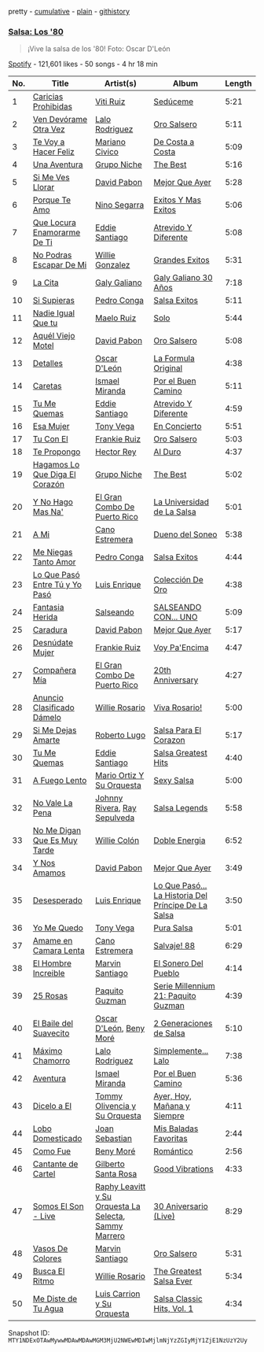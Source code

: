 pretty - [cumulative](/playlists/cumulative/37i9dQZF1DX49mfoIGumhI.md) - [plain](/playlists/plain/37i9dQZF1DX49mfoIGumhI) - [githistory](https://github.githistory.xyz/mackorone/spotify-playlist-archive/blob/main/playlists/plain/37i9dQZF1DX49mfoIGumhI)

### [Salsa: Los '80](https://open.spotify.com/playlist/37i9dQZF1DX49mfoIGumhI)

> ¡Vive la salsa de los '80! Foto: Oscar D'León

[Spotify](https://open.spotify.com/user/spotify) - 121,601 likes - 50 songs - 4 hr 18 min

| No. | Title | Artist(s) | Album | Length |
|---|---|---|---|---|
| 1 | [Caricias Prohibidas](https://open.spotify.com/track/6ygcsyNINY8tSvzKzHiKkJ) | [Viti Ruiz](https://open.spotify.com/artist/3HpdzWUn8T827FFvfJhioT) | [Sedúceme](https://open.spotify.com/album/3R7986xkYKoYwxc1dRiZxy) | 5:21 |
| 2 | [Ven Devórame Otra Vez](https://open.spotify.com/track/2HbmLkHkkI15eES8kpWRuI) | [Lalo Rodriguez](https://open.spotify.com/artist/5LmwELEKyxDFxrbZzR8K4U) | [Oro Salsero](https://open.spotify.com/album/21W5Yp75UyOaWI2QALA7PS) | 5:11 |
| 3 | [Te Voy a Hacer Feliz](https://open.spotify.com/track/4jBkRRscUmbKtUbngf2WQf) | [Mariano Civico](https://open.spotify.com/artist/3u6R4DMXSDavQmQBzFPM3q) | [De Costa a Costa](https://open.spotify.com/album/2nOvkgvFGscNv3cqa2GNaN) | 5:09 |
| 4 | [Una Aventura](https://open.spotify.com/track/26ucR33snMkRD6JExhoD6I) | [Grupo Niche](https://open.spotify.com/artist/1zng9JZpblpk48IPceRWs8) | [The Best](https://open.spotify.com/album/1b2HgTcfv1ocO7J83D1eIm) | 5:16 |
| 5 | [Si Me Ves Llorar](https://open.spotify.com/track/0vMywJjFDTF7fhUxTBD3a3) | [David Pabon](https://open.spotify.com/artist/3L3YHYkS8b2vgAbnqBTXrE) | [Mejor Que Ayer](https://open.spotify.com/album/1GtGW64AKrjOsAOrHO30uW) | 5:28 |
| 6 | [Porque Te Amo](https://open.spotify.com/track/0DrNa6Ol75djsKlw67TABQ) | [Nino Segarra](https://open.spotify.com/artist/7titF03HCJwxZeJ98nMWbK) | [Exitos Y Mas Exitos](https://open.spotify.com/album/0ZiO84WuLFyD21W4lq62LO) | 5:06 |
| 7 | [Que Locura Enamorarme De Ti](https://open.spotify.com/track/1TMxv8sfUhU55AC6Ul1PU5) | [Eddie Santiago](https://open.spotify.com/artist/5Wg6XnPTp0xXxFCjywwR9I) | [Atrevido Y Diferente](https://open.spotify.com/album/0qFXgEQ4pj1i6VQ80AMqTG) | 5:08 |
| 8 | [No Podras Escapar De Mi](https://open.spotify.com/track/0lacKf3kZXbQ1F17QvurMs) | [Willie Gonzalez](https://open.spotify.com/artist/2EIZodXJHserIu4pGNfD3Z) | [Grandes Exitos](https://open.spotify.com/album/2FakrUxHjeJKeY0QxX4MGo) | 5:31 |
| 9 | [La Cita](https://open.spotify.com/track/1Wzt0dNLjAqN3OzGwWeGH5) | [Galy Galiano](https://open.spotify.com/artist/2OSKh2JIKMr66DxByxhwzT) | [Galy Galiano 30 Años](https://open.spotify.com/album/07fXyhm97NonPri4FLOqyy) | 7:18 |
| 10 | [Si Supieras](https://open.spotify.com/track/6JUOHyIgRFhZumikb2u1uA) | [Pedro Conga](https://open.spotify.com/artist/5AvuagpXeJtpvaq7OtBG1y) | [Salsa Exitos](https://open.spotify.com/album/7d6NQ9TSwDphlr9UExZMUW) | 5:11 |
| 11 | [Nadie Igual Que tu](https://open.spotify.com/track/1E04xyii2FtGyCiAWgbm9k) | [Maelo Ruiz](https://open.spotify.com/artist/3HyrDGPLI0c9Rd8luuO0zw) | [Solo](https://open.spotify.com/album/5eT06qIRKZhsrONksaiZrP) | 5:44 |
| 12 | [Aquél Viejo Motel](https://open.spotify.com/track/286NP8kXWzx2uHb5tr7TGv) | [David Pabon](https://open.spotify.com/artist/3L3YHYkS8b2vgAbnqBTXrE) | [Oro Salsero](https://open.spotify.com/album/45jRKB7cqJYwk7vHyYgveo) | 5:08 |
| 13 | [Detalles](https://open.spotify.com/track/4SFp4XMwAOCpUK9Vs4UmiH) | [Oscar D'León](https://open.spotify.com/artist/1c84wItoiAe1pEbpJMqUmQ) | [La Formula Original](https://open.spotify.com/album/2e7NbcGhCxwRthob6t21Zf) | 4:38 |
| 14 | [Caretas](https://open.spotify.com/track/6CJAk19Xw9rXoUy1Egshpe) | [Ismael Miranda](https://open.spotify.com/artist/5S3BxZrK4hYN3fwsw8oumq) | [Por el Buen Camino](https://open.spotify.com/album/1fwcGFkXIXDmd3CJ1w5KM3) | 5:11 |
| 15 | [Tu Me Quemas](https://open.spotify.com/track/2EgTgfFKOvCpV3ACbJlDrl) | [Eddie Santiago](https://open.spotify.com/artist/5Wg6XnPTp0xXxFCjywwR9I) | [Atrevido Y Diferente](https://open.spotify.com/album/0qFXgEQ4pj1i6VQ80AMqTG) | 4:59 |
| 16 | [Esa Mujer](https://open.spotify.com/track/2GBTcQdwU4pEEreRvAQkqI) | [Tony Vega](https://open.spotify.com/artist/3Yg61bt7pZYX1bbMXEj8oY) | [En Concierto](https://open.spotify.com/album/3zA2XZrvoW8Yatqlbv2Orf) | 5:51 |
| 17 | [Tu Con El](https://open.spotify.com/track/6jCo1ni2ikRL8DWuegc92I) | [Frankie Ruiz](https://open.spotify.com/artist/4dLvccxeQIM5u80Ri0u9OV) | [Oro Salsero](https://open.spotify.com/album/3f7xnh39CMDvC6TVQf9oNU) | 5:03 |
| 18 | [Te Propongo](https://open.spotify.com/track/2WLNCSzgMtdXyHcdPNK8UQ) | [Hector Rey](https://open.spotify.com/artist/3IfYZNt3tOmvN7HA3iNbGv) | [Al Duro](https://open.spotify.com/album/7kB5Db63xnbxos7xL5kW5U) | 4:37 |
| 19 | [Hagamos Lo Que Diga El Corazón](https://open.spotify.com/track/5NR1LYf16E6K5t5AeSYP8P) | [Grupo Niche](https://open.spotify.com/artist/1zng9JZpblpk48IPceRWs8) | [The Best](https://open.spotify.com/album/1b2HgTcfv1ocO7J83D1eIm) | 5:02 |
| 20 | [Y No Hago Mas Na'](https://open.spotify.com/track/4fHYtAHpAmsFDq7kTLzgh5) | [El Gran Combo De Puerto Rico](https://open.spotify.com/artist/6nnspeopmJAG07xOxHmqTu) | [La Universidad de La Salsa](https://open.spotify.com/album/4DsJh2ZUJMbAIZ3tdpI6Zf) | 5:01 |
| 21 | [A Mi](https://open.spotify.com/track/3y3A0PQZqg6RiWMHRgqvFU) | [Cano Estremera](https://open.spotify.com/artist/77k3aRCnbGEVb44ZS8qsVZ) | [Dueno del Soneo](https://open.spotify.com/album/2oiwyNGudQGaFxgMvKlFVq) | 5:38 |
| 22 | [Me Niegas Tanto Amor](https://open.spotify.com/track/5rZ4XYvFC48L2fw2rUNc3o) | [Pedro Conga](https://open.spotify.com/artist/5AvuagpXeJtpvaq7OtBG1y) | [Salsa Exitos](https://open.spotify.com/album/7d6NQ9TSwDphlr9UExZMUW) | 4:44 |
| 23 | [Lo Que Pasó Entre Tú y Yo Pasó](https://open.spotify.com/track/1zTQ3j6jP0pMHQzCLLzBeF) | [Luis Enrique](https://open.spotify.com/artist/2mUI4K6csTQd3jieswcmiI) | [Colección De Oro](https://open.spotify.com/album/10ylTveyo286PAtFn5gXVo) | 4:38 |
| 24 | [Fantasia Herida](https://open.spotify.com/track/64IXm03vNARlDsFdT1H6R2) | [Salseando](https://open.spotify.com/artist/2GV8emlDQZ9U3xbDPsGsv0) | [SALSEANDO CON..\. UNO](https://open.spotify.com/album/3bPX120qXpWjTiBhLE5VP6) | 5:09 |
| 25 | [Caradura](https://open.spotify.com/track/1ngWLwko1GnliVV9kHj4CC) | [David Pabon](https://open.spotify.com/artist/3L3YHYkS8b2vgAbnqBTXrE) | [Mejor Que Ayer](https://open.spotify.com/album/1GtGW64AKrjOsAOrHO30uW) | 5:17 |
| 26 | [Desnúdate Mujer](https://open.spotify.com/track/65nL3OLuHHfEYxKkHMQ1fL) | [Frankie Ruiz](https://open.spotify.com/artist/4dLvccxeQIM5u80Ri0u9OV) | [Voy Pa'Encima](https://open.spotify.com/album/6EMYCH8HyTiX5KSav7RTML) | 4:47 |
| 27 | [Compañera Mía](https://open.spotify.com/track/6ufaXug2WpXBvS5qirBCkV) | [El Gran Combo De Puerto Rico](https://open.spotify.com/artist/6nnspeopmJAG07xOxHmqTu) | [20th Anniversary](https://open.spotify.com/album/3pYgBhT551TztQNYbXqB26) | 4:27 |
| 28 | [Anuncio Clasificado Dámelo](https://open.spotify.com/track/0l8cFIENiNtgPThxSdyMiP) | [Willie Rosario](https://open.spotify.com/artist/24qSVomYxpfAFwzBnKCc8J) | [Viva Rosario!](https://open.spotify.com/album/2mQQtrwymV5FWe4J3krkds) | 5:00 |
| 29 | [Si Me Dejas Amarte](https://open.spotify.com/track/0UoTsS0knLmMyjz06QLtao) | [Roberto Lugo](https://open.spotify.com/artist/07ORe1OIPJ0bjk4Fs9nQEK) | [Salsa Para El Corazon](https://open.spotify.com/album/4LlVpDEBv09t9imCZj0J2Z) | 5:17 |
| 30 | [Tu Me Quemas](https://open.spotify.com/track/52V2RLfvgeXmbzXSk9blQU) | [Eddie Santiago](https://open.spotify.com/artist/5Wg6XnPTp0xXxFCjywwR9I) | [Salsa Greatest Hits](https://open.spotify.com/album/5cLsHBFKN5olOn3mQg7WU6) | 4:40 |
| 31 | [A Fuego Lento](https://open.spotify.com/track/1Srn5mpWz7eS0rdy0EtHxJ) | [Mario Ortiz Y Su Orquesta](https://open.spotify.com/artist/2PdbGJ20Zy4ZxWMpRJarfO) | [Sexy Salsa](https://open.spotify.com/album/5ggthPsE5zY3Jtv0ti5rdv) | 5:00 |
| 32 | [No Vale La Pena](https://open.spotify.com/track/1uqmUXgzSFlIf3ZzoSeWN7) | [Johnny Rivera](https://open.spotify.com/artist/3YUhNvMNTyZ65USgOFlq1p), [Ray Sepulveda](https://open.spotify.com/artist/7FszsCzE5zryW0pO8Bc5f7) | [Salsa Legends](https://open.spotify.com/album/2QuOloo4ttkd4SxYzgu5nT) | 5:58 |
| 33 | [No Me Digan Que Es Muy Tarde](https://open.spotify.com/track/6nU1XxKL8SfwDARIwkPRh1) | [Willie Colón](https://open.spotify.com/artist/7x5Slu7yTE5icZjNsc3OzW) | [Doble Energia](https://open.spotify.com/album/4wymvQk503zjH5BmANgCKO) | 6:52 |
| 34 | [Y Nos Amamos](https://open.spotify.com/track/0vAA0c6zf8pCWgmIj4Oggx) | [David Pabon](https://open.spotify.com/artist/3L3YHYkS8b2vgAbnqBTXrE) | [Mejor Que Ayer](https://open.spotify.com/album/1GtGW64AKrjOsAOrHO30uW) | 3:49 |
| 35 | [Desesperado](https://open.spotify.com/track/3dH8qYlVlwR9xFdeIEfNWp) | [Luis Enrique](https://open.spotify.com/artist/2mUI4K6csTQd3jieswcmiI) | [Lo Que Pasó..\. La Historia Del Príncipe De La Salsa](https://open.spotify.com/album/3fH9W32gXxYgka8q6SAtOW) | 3:50 |
| 36 | [Yo Me Quedo](https://open.spotify.com/track/6MWTAYls9b7YJm5wEkFgoS) | [Tony Vega](https://open.spotify.com/artist/3Yg61bt7pZYX1bbMXEj8oY) | [Pura Salsa](https://open.spotify.com/album/1wqORnosBdEaJRYvtheYk5) | 5:01 |
| 37 | [Amame en Camara Lenta](https://open.spotify.com/track/0HVGzXLjVlLLxAmBx6yZFc) | [Cano Estremera](https://open.spotify.com/artist/77k3aRCnbGEVb44ZS8qsVZ) | [Salvaje! 88](https://open.spotify.com/album/4PiTdf6je5V2m0yP1gxyX1) | 6:29 |
| 38 | [El Hombre Increible](https://open.spotify.com/track/1i2yBsnCHSanfHCVmw3dE0) | [Marvin Santiago](https://open.spotify.com/artist/76h2ycGFYaAFYQgqdoOvVE) | [El Sonero Del Pueblo](https://open.spotify.com/album/6YeEv44eWTl8P9w07G74JN) | 4:14 |
| 39 | [25 Rosas](https://open.spotify.com/track/7BxjRWadxvkrqxC0J3ZHxK) | [Paquito Guzman](https://open.spotify.com/artist/4JtUybFExZ5dbq3GyYwRE5) | [Serie Millennium 21: Paquito Guzman](https://open.spotify.com/album/5TU711ERq1aUbOGgj5Jlrn) | 4:39 |
| 40 | [El Baile del Suavecito](https://open.spotify.com/track/6LIFpEqZJ9V9p8RmGgcKOv) | [Oscar D'León](https://open.spotify.com/artist/1c84wItoiAe1pEbpJMqUmQ), [Beny Moré](https://open.spotify.com/artist/1Sp47peMTI9na8FTY4yHJw) | [2 Generaciones de Salsa](https://open.spotify.com/album/7GHCAfsYzVhEDDJIwdGV7F) | 5:10 |
| 41 | [Máximo Chamorro](https://open.spotify.com/track/4KARXeRqsfk8ZbyrRhqKc5) | [Lalo Rodriguez](https://open.spotify.com/artist/5LmwELEKyxDFxrbZzR8K4U) | [Simplemente..\. Lalo](https://open.spotify.com/album/02BFzeqsPhtq8r9mEdrl2E) | 7:38 |
| 42 | [Aventura](https://open.spotify.com/track/7fjMKxJiTrE4IZ8f2ZMftS) | [Ismael Miranda](https://open.spotify.com/artist/5S3BxZrK4hYN3fwsw8oumq) | [Por el Buen Camino](https://open.spotify.com/album/1fwcGFkXIXDmd3CJ1w5KM3) | 5:36 |
| 43 | [Dicelo a El](https://open.spotify.com/track/7I7LoiAzaDTCFN3XNnIboG) | [Tommy Olivencia y Su Orquesta](https://open.spotify.com/artist/60K60Egdxg9rGWcUCI23Qx) | [Ayer, Hoy, Mañana y Siempre](https://open.spotify.com/album/4IuAxOPErtywq5ZmTvZ4C0) | 4:11 |
| 44 | [Lobo Domesticado](https://open.spotify.com/track/3t7100p4lNnfq82ScOE3v3) | [Joan Sebastian](https://open.spotify.com/artist/7FsRH5bw8iWpSbMX1G7xf1) | [Mis Baladas Favoritas](https://open.spotify.com/album/6dt7eoWtYAHKZ13AytqZ4a) | 2:44 |
| 45 | [Como Fue](https://open.spotify.com/track/6BDI8tJZLePuf70SzCiX42) | [Beny Moré](https://open.spotify.com/artist/1Sp47peMTI9na8FTY4yHJw) | [Romántico](https://open.spotify.com/album/5vF1wkyOrXRdnu3o3QNjNk) | 2:56 |
| 46 | [Cantante de Cartel](https://open.spotify.com/track/0RBwK6GDmq2CACUzlsBw7B) | [Gilberto Santa Rosa](https://open.spotify.com/artist/27vNK840zYq6IfDijHPsv1) | [Good Vibrations](https://open.spotify.com/album/0viAbizcy2QtBHd5ubN1G7) | 4:33 |
| 47 | [Somos El Son \- Live](https://open.spotify.com/track/1ymo6FkA5gdi9SXI5xBp5h) | [Raphy Leavitt y Su Orquesta La Selecta](https://open.spotify.com/artist/6NpIgOTS4wqVmCopi2A2AJ), [Sammy Marrero](https://open.spotify.com/artist/3gNZBnULGKuvoTN0Vi1uJr) | [30 Aniversario \(Live\)](https://open.spotify.com/album/4FHR7P1D6uhf148S04Yt70) | 8:29 |
| 48 | [Vasos De Colores](https://open.spotify.com/track/0vnVtuq2CsUkH8aa3101y7) | [Marvin Santiago](https://open.spotify.com/artist/76h2ycGFYaAFYQgqdoOvVE) | [Oro Salsero](https://open.spotify.com/album/0l7HcYYf1mSHxuhmlG2Kgc) | 5:31 |
| 49 | [Busca El Ritmo](https://open.spotify.com/track/5jeimudsdih5ZC1BC6Qsad) | [Willie Rosario](https://open.spotify.com/artist/24qSVomYxpfAFwzBnKCc8J) | [The Greatest Salsa Ever](https://open.spotify.com/album/2WgO5zD6fOYD9LwLwPzfiC) | 5:34 |
| 50 | [Me Diste de Tu Agua](https://open.spotify.com/track/3fMDDNqia3o17VXTKTvsJ0) | [Luis Carrion y Su Orquesta](https://open.spotify.com/artist/7e3fZa4srAlQXdnwgfxrTs) | [Salsa Classic Hits, Vol\. 1](https://open.spotify.com/album/240xUkdH1C8OJhW6FZ1QXK) | 4:34 |

Snapshot ID: `MTY1NDExOTAwMywwMDAwMDAwMGM3MjU2NWEwMDIwMjlmNjYzZGIyMjY1ZjE1NzUzY2Uy`
